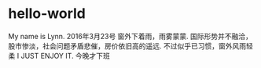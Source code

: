 # hello-world
My name is Lynn. 2016年3月23号 窗外下着雨，雨雾蒙蒙. 国际形势并不融洽，股市惨淡，社会问题矛盾悲催，房价依旧高的遥远. 不过似乎已习惯，窗外风雨轻柔 I JUST ENJOY IT.  今晚才下班
